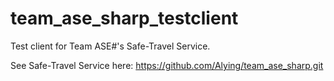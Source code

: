 # team_ase_sharp_testclient
Test client for Team ASE#'s Safe-Travel Service.

See Safe-Travel Service here: https://github.com/Alying/team_ase_sharp.git
